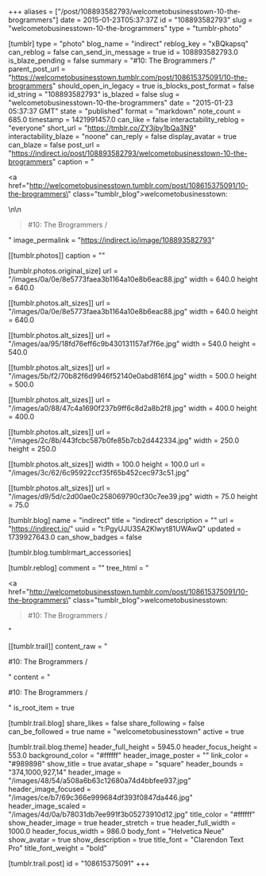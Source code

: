 +++
aliases = ["/post/108893582793/welcometobusinesstown-10-the-brogrammers"]
date = 2015-01-23T05:37:37Z
id = "108893582793"
slug = "welcometobusinesstown-10-the-brogrammers"
type = "tumblr-photo"

[tumblr]
type = "photo"
blog_name = "indirect"
reblog_key = "xBQkapsq"
can_reblog = false
can_send_in_message = true
id = 108893582793.0
is_blaze_pending = false
summary = "#10: The Brogrammers /"
parent_post_url = "https://welcometobusinesstown.tumblr.com/post/108615375091/10-the-brogrammers"
should_open_in_legacy = true
is_blocks_post_format = false
id_string = "108893582793"
is_blazed = false
slug = "welcometobusinesstown-10-the-brogrammers"
date = "2015-01-23 05:37:37 GMT"
state = "published"
format = "markdown"
note_count = 685.0
timestamp = 1421991457.0
can_like = false
interactability_reblog = "everyone"
short_url = "https://tmblr.co/ZY3jby1bQa3N9"
interactability_blaze = "noone"
can_reply = false
display_avatar = true
can_blaze = false
post_url = "https://indirect.io/post/108893582793/welcometobusinesstown-10-the-brogrammers"
caption = "<p><a href=\"http://welcometobusinesstown.tumblr.com/post/108615375091/10-the-brogrammers\" class=\"tumblr_blog\">welcometobusinesstown</a>:</p>\n\n<blockquote><p>#10: The Brogrammers /</p></blockquote>"
image_permalink = "https://indirect.io/image/108893582793"

[[tumblr.photos]]
caption = ""

[tumblr.photos.original_size]
url = "/images/0a/0e/8e5773faea3b1164a10e8b6eac88.jpg"
width = 640.0
height = 640.0

[[tumblr.photos.alt_sizes]]
url = "/images/0a/0e/8e5773faea3b1164a10e8b6eac88.jpg"
width = 640.0
height = 640.0

[[tumblr.photos.alt_sizes]]
url = "/images/aa/95/18fd76eff6c9b430131157af7f6e.jpg"
width = 540.0
height = 540.0

[[tumblr.photos.alt_sizes]]
url = "/images/5b/f2/70b82f6d9946f52140e0abd816f4.jpg"
width = 500.0
height = 500.0

[[tumblr.photos.alt_sizes]]
url = "/images/a0/88/47c4a1690f237b9ff6c8d2a8b2f8.jpg"
width = 400.0
height = 400.0

[[tumblr.photos.alt_sizes]]
url = "/images/2c/8b/443fcbc587b0fe85b7cb2d442334.jpg"
width = 250.0
height = 250.0

[[tumblr.photos.alt_sizes]]
width = 100.0
height = 100.0
url = "/images/3c/62/6c95922ccf35f65b452cec973c51.jpg"

[[tumblr.photos.alt_sizes]]
url = "/images/d9/5d/c2d00ae0c258069790cf30c7ee39.jpg"
width = 75.0
height = 75.0

[tumblr.blog]
name = "indirect"
title = "indirect"
description = ""
url = "https://indirect.io/"
uuid = "t:PgyUJU3SA2Klwyt81UWAwQ"
updated = 1739927643.0
can_show_badges = false

[tumblr.blog.tumblrmart_accessories]

[tumblr.reblog]
comment = ""
tree_html = "<p><a href=\"http://welcometobusinesstown.tumblr.com/post/108615375091/10-the-brogrammers\" class=\"tumblr_blog\">welcometobusinesstown</a>:</p><blockquote><p>#10: The Brogrammers /</p></blockquote>"

[[tumblr.trail]]
content_raw = "<p>#10: The Brogrammers /</p>"
content = "<p>#10: The Brogrammers /</p>"
is_root_item = true

[tumblr.trail.blog]
share_likes = false
share_following = false
can_be_followed = true
name = "welcometobusinesstown"
active = true

[tumblr.trail.blog.theme]
header_full_height = 5945.0
header_focus_height = 553.0
background_color = "#ffffff"
header_image_poster = ""
link_color = "#989898"
show_title = true
avatar_shape = "square"
header_bounds = "374,1000,927,14"
header_image = "/images/48/54/a508a6b63c12680a74d4bbfee937.jpg"
header_image_focused = "/images/ce/b7/69c366e999684df393f0847da446.jpg"
header_image_scaled = "/images/4d/0a/b78031db7ee991f3b05273910d12.jpg"
title_color = "#ffffff"
show_header_image = true
header_stretch = true
header_full_width = 1000.0
header_focus_width = 986.0
body_font = "Helvetica Neue"
show_avatar = true
show_description = true
title_font = "Clarendon Text Pro"
title_font_weight = "bold"

[tumblr.trail.post]
id = "108615375091"
+++
